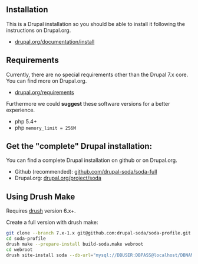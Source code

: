## Installation
This is a Drupal installation so you should be able to install it following the instructions on Drupal.org.

 - [drupal.org/documentation/install](https://www.drupal.org/documentation/install)

## Requirements
Currently, there are no special requirements other than the Drupal 7.x core. You can find more on Drupal.org.

 - [drupal.org/requirements](https://www.drupal.org/requirements)
 
Furthermore we could **suggest** these software versions for a better experience.

 - php 5.4+
 - php ```memory_limit = 256M```

## Get the "complete" Drupal installation:

You can find a complete Drupal installation on github or on Drupal.org.

 - Github (recommended): [github.com/drupal-soda/soda-full](https://github.com/drupal-soda/soda-full)
 - Drupal.org: [drupal.org/project/soda](https://www.drupal.org/project/soda)

## Using Drush Make

Requires [drush](https://github.com/drush-ops/drush) version 6.x+.

Create a full version with drush make:

``` bash
git clone --branch 7.x-1.x git@github.com:drupal-soda/soda-profile.git
cd soda-profile
drush make --prepare-install build-soda.make webroot
cd webroot
drush site-install soda --db-url="mysql://DBUSER:DBPASS@localhost/DBNAME"
```
